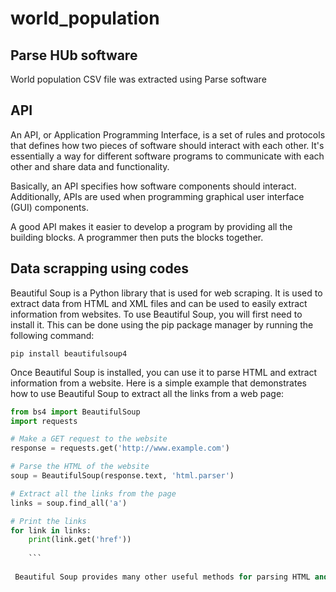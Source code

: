 # world_population

## Parse HUb software

World population CSV file was extracted using Parse software

## API

An API, or Application Programming Interface, is a set of rules and protocols that defines how two pieces of software should interact with each other. It's essentially a way for different software programs to communicate with each other and share data and functionality.

Basically, an API specifies how software components should interact.
Additionally, APIs are used when programming graphical user interface (GUI)
components.

A good API makes it easier to develop a program by providing all the
building blocks. A programmer then puts the blocks together.

## Data scrapping using codes

Beautiful Soup is a Python library that is used for web scraping. It is used to extract data from HTML and XML files and can be used to easily extract information from websites. To use Beautiful Soup, you will first need to install it. This can be done using the pip package manager by running the following command:

`pip install beautifulsoup4`

Once Beautiful Soup is installed, you can use it to parse HTML and extract information from a website. Here is a simple example that demonstrates how to use Beautiful Soup to extract all the links from a web page:

```python
from bs4 import BeautifulSoup
import requests

# Make a GET request to the website
response = requests.get('http://www.example.com')

# Parse the HTML of the website
soup = BeautifulSoup(response.text, 'html.parser')

# Extract all the links from the page
links = soup.find_all('a')

# Print the links
for link in links:
    print(link.get('href'))
    
    ```
    
 Beautiful Soup provides many other useful methods for parsing HTML and extracting information from a website. You can read more about it in the official documentation: https://www.crummy.com/software/BeautifulSoup/bs4/doc/
